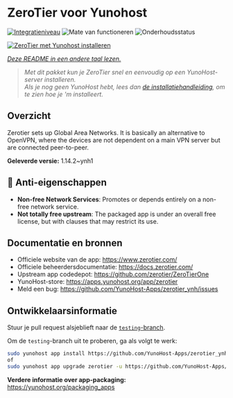 <!--
NB: Deze README is automatisch gegenereerd door <https://github.com/YunoHost/apps/tree/master/tools/readme_generator>
Hij mag NIET handmatig aangepast worden.
-->

# ZeroTier voor Yunohost

[![Integratieniveau](https://dash.yunohost.org/integration/zerotier.svg)](https://ci-apps.yunohost.org/ci/apps/zerotier/) ![Mate van functioneren](https://ci-apps.yunohost.org/ci/badges/zerotier.status.svg) ![Onderhoudsstatus](https://ci-apps.yunohost.org/ci/badges/zerotier.maintain.svg)

[![ZeroTier met Yunohost installeren](https://install-app.yunohost.org/install-with-yunohost.svg)](https://install-app.yunohost.org/?app=zerotier)

*[Deze README in een andere taal lezen.](./ALL_README.md)*

> *Met dit pakket kun je ZeroTier snel en eenvoudig op een YunoHost-server installeren.*  
> *Als je nog geen YunoHost hebt, lees dan [de installatiehandleiding](https://yunohost.org/install), om te zien hoe je 'm installeert.*

## Overzicht

Zerotier sets up Global Area Networks.
It is basically an alternative to OpenVPN, where the devices are not dependent on a main VPN server but are connected peer-to-peer.


**Geleverde versie:** 1.14.2~ynh1
## :red_circle: Anti-eigenschappen

- **Non-free Network Services**: Promotes or depends entirely on a non-free network service.
- **Not totally free upstream**: The packaged app is under an overall free license, but with clauses that may restrict its use.

## Documentatie en bronnen

- Officiele website van de app: <https://www.zerotier.com/>
- Officiele beheerdersdocumentatie: <https://docs.zerotier.com/>
- Upstream app codedepot: <https://github.com/zerotier/ZeroTierOne>
- YunoHost-store: <https://apps.yunohost.org/app/zerotier>
- Meld een bug: <https://github.com/YunoHost-Apps/zerotier_ynh/issues>

## Ontwikkelaarsinformatie

Stuur je pull request alsjeblieft naar de [`testing`-branch](https://github.com/YunoHost-Apps/zerotier_ynh/tree/testing).

Om de `testing`-branch uit te proberen, ga als volgt te werk:

```bash
sudo yunohost app install https://github.com/YunoHost-Apps/zerotier_ynh/tree/testing --debug
of
sudo yunohost app upgrade zerotier -u https://github.com/YunoHost-Apps/zerotier_ynh/tree/testing --debug
```

**Verdere informatie over app-packaging:** <https://yunohost.org/packaging_apps>

